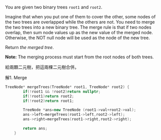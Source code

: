 You are given two binary trees `root1` and `root2`.

Imagine that when you put one of them to cover the other, some nodes of the two trees are overlapped while the others are not. You need to merge the two trees into a new binary tree. The merge rule is that if two nodes overlap, then sum node values up as the new value of the merged node. Otherwise, the NOT null node will be used as the node of the new tree.

Return _the merged tree_.

**Note:** The merging process must start from the root nodes of both trees.

給兩顆二元樹，把這兩棵二元樹合併。

解1. Merge

```cpp
TreeNode* mergeTrees(TreeNode* root1, TreeNode* root2) {
        if(!root1 && !root2)return nullptr;
        if(!root1)return root2;
        if(!root2)return root1;
        
        TreeNode *ans=new TreeNode (root1->val+root2->val);
        ans->left=mergeTrees(root1->left,root2->left);
        ans->right=mergeTrees(root1->right,root2->right);
        
        return ans;
    }
```